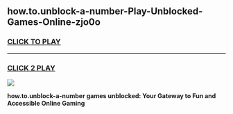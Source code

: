 
## how.to.unblock-a-number-Play-Unblocked-Games-Online-zjo0o
<h3>
<a href="https://premium76.site?title=how.to.unblock-a-number&ref=25A">CLICK TO PLAY</a></h3>
<hr>

<h3>
<a href="https://premium76.site?title=how.to.unblock-a-number&ref=25A">CLICK 2 PLAY</a>
  
</h3>

<a href="https://premium76.site?title=how.to.unblock-a-number&ref=25A"><img src="https://clearcache.store/games.png"></a>


**how.to.unblock-a-number games unblocked: Your Gateway to Fun and Accessible Online Gaming**
